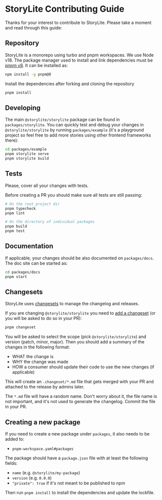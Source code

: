 # StoryLite Contributing Guide

Thanks for your interest to contribute to StoryLite. Please take a moment and read through this guide:

## Repository

StoryLite is a monorepo using turbo and pnpm workspaces. We use Node v18. The package manager used to install and link
dependencies must be [pnpm v8](https://pnpm.io/). It can be installed as:

```sh
npm install -g pnpm@8
```

Install the dependencies after forking and cloning the repository

```sh
pnpm install
```

## Developing

The main `@storylite/storylite` package can be found in `packages/storylite`. You can quickly test and debug your
changes in `@storylite/storylite` by running `packages/example` (it's a playground project so feel free to add more
stories using other frontend frameworks there):

```sh
cd packages/example
pnpm storylite serve
pnpm storylite build
```

## Tests

Please, cover all your changes with tests.

Before creating a PR you should make sure all tests are still passing:

```sh
# On the root project dir
pnpm typecheck
pnpm lint

# On the directory of individual packages
pnpm build
pnpm test
```

<!--
There are unit tests and end-to-end tests powered by Playwright in `e2e/` folder. If you are adding a new feature, you
will be almost always asked to add a new e2e test. You can add it to one of the existing suites / test applications or
create new one.
-->

## Documentation

If applicable, your changes should be also documented on `packages/docs`.
The doc site can be started as:

```sh
cd packages/docs
pnpm start
```

## Changesets

StoryLite uses [changesets](https://github.com/changesets/changesets) to manage the changelog and releases.

If you are changing `@storylite/storylite` you need to
[add a changeset](https://github.com/changesets/changesets/blob/main/docs/adding-a-changeset.md)
(or you will be asked to do so in your PR):

```sh
pnpm changeset
```

You will be asked to select the scope (pick `@storylite/storylite`) and version (patch, minor, major).
Then you should add a summary of the changes in the following format:

- WHAT the change is
- WHY the change was made
- HOW a consumer should update their code to use the new changes (if applicable)

This will create an `.changeset/*.md` file that gets merged with your PR and attached to the release by admins later.

The `*.md` file will have a random name. Don't worry about it, the file name is not important, and it's not used to
generate the changelog. Commit the file in your PR.

## Creating a new package

If you need to create a new package under `packages`, it also needs to be added to:

- `pnpm-workspace.yaml#packages`

The package should have a `package.json` file with at least the following fields:

- `name` (e.g. `@storylite/my-package`)
- `version` (e.g. `0.0.0`)
- `"private": true` if it's not meant to be published to npm

Then run `pnpm install` to install the dependencies and update the lockfile.
